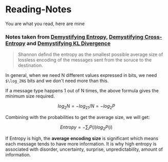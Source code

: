 # Reading-Notes
You are what you read, here are mine

### Notes taken from [Demystifying Entropy](https://towardsdatascience.com/demystifying-entropy-f2c3221e2550), [Demystifying Cross-Entropy](https://towardsdatascience.com/demystifying-cross-entropy-e80e3ad54a8?ZGa=true) and [Demystifying KL Divergence](https://towardsdatascience.com/demystifying-kl-divergence-7ebe4317ee68)

> Shannon defind the entropy as the smallest possible average size of lossless encoding of the messages sent from the soruce to the destination.

In general, when we need N different values expressed in bits, we need `$\log_2N$` bits and we don't need more than this. 

If a message type happens 1 out of N times, the above formula gives the minimum size required. 

```math
log_2N = -log_21/N = -log_2P
```

Combining with the probabilities to get the average size, we will get:

```math
Entropy = -\sum_iP(i)log_2P(i)
```

If Entropy is high, the **average encoding size** is significant which means each message tends to have more information. It is why high entropy is associated with disorder, uncertainty, surprise, unpredictability, amount of information.
